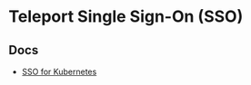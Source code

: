 # Teleport Single Sign-On (SSO)

## Docs

- [SSO for Kubernetes](https://goteleport.com/docs/deploy-a-cluster/helm-deployments/kubernetes-cluster/#step-33-sso-for-kubernetes)

